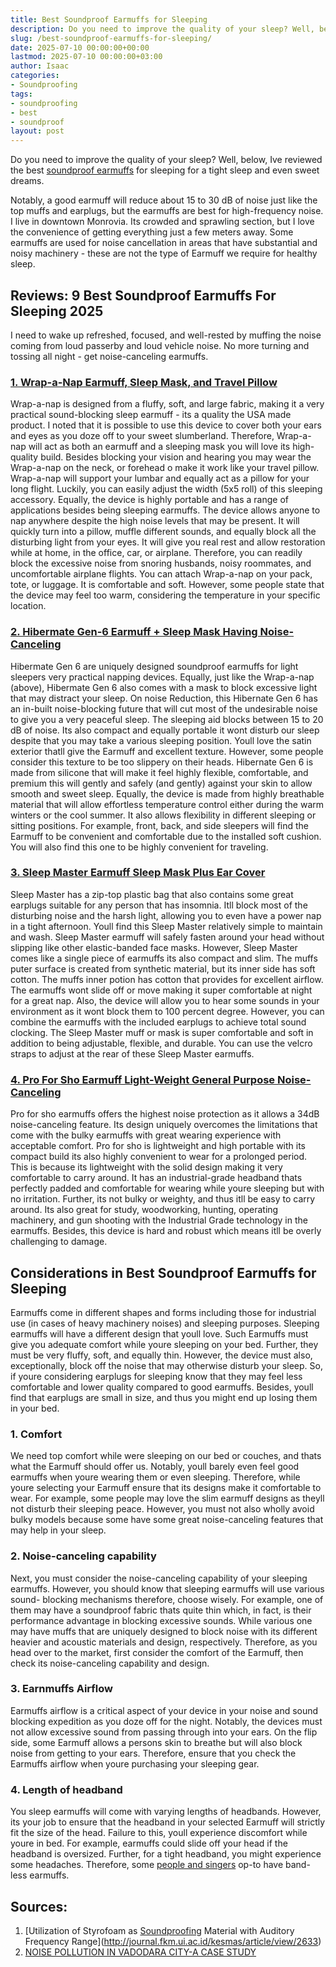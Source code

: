 ```yaml
---
title: Best Soundproof Earmuffs for Sleeping
description: Do you need to improve the quality of your sleep? Well, below, Ive reviewed the best soundproof earmuffs for sleeping for a tight sleep and even sweet dreams....
slug: /best-soundproof-earmuffs-for-sleeping/
date: 2025-07-10 00:00:00+00:00
lastmod: 2025-07-10 00:00:00+03:00
author: Isaac
categories:
- Soundproofing
tags:
- soundproofing
- best
- soundproof
layout: post
---
```

Do you need to improve the quality of your sleep? Well, below, Ive reviewed the best
[soundproof earmuffs](https://patents.google.com/patent/US9585792B2/en)
for sleeping for a tight sleep and even sweet dreams.

Notably, a good earmuff will reduce about 15 to 30 dB of noise  just like the top muffs and earplugs, but the earmuffs are best for high-frequency noise.
I live in downtown Monrovia. Its crowded and sprawling section, but I love the convenience of getting everything just a few meters away.
Some earmuffs are used for noise cancellation in areas that have substantial and noisy machinery - these are not the type of Earmuff we require for healthy sleep.
## Reviews: 9 Best Soundproof Earmuffs For Sleeping 2025
I need to wake up refreshed, focused, and well-rested by muffing the noise coming from loud passerby and loud vehicle noise. No more turning and tossing all night - get noise-canceling earmuffs.
### [1. Wrap-a-Nap Earmuff, Sleep Mask, and Travel Pillow](https://www.amazon.com/dp/B00ZTC56O4/?tag=p-policy-20)

Wrap-a-nap is designed from a fluffy, soft, and large fabric, making it a very practical sound-blocking sleep earmuff - its a quality the USA made product. I noted that it is possible to use this device to cover both your ears and eyes as you doze off to your sweet slumberland.
Therefore, Wrap-a-nap will act as both an earmuff and a sleeping mask  you will love its high-quality build. Besides blocking your vision and hearing  you may wear the Wrap-a-nap on the neck, or forehead o make it work like your travel pillow.
Wrap-a-nap will support your lumbar and equally act as a pillow for your long flight. Luckily, you can easily adjust the width (5x5 roll) of this sleeping accessory. Equally, the device is highly portable and has a range of applications besides being sleeping earmuffs.
The device allows anyone to nap anywhere despite the high noise levels that may be present. It will quickly turn into a pillow, muffle different sounds, and equally block all the disturbing light from your eyes.
It will give you real rest and allow restoration while at home, in the office, car, or airplane. Therefore, you can readily block the excessive noise from snoring husbands, noisy roommates, and uncomfortable airplane flights.
You can attach Wrap-a-nap on your pack, tote, or luggage. It is comfortable and soft. However, some people state that the device may feel too warm, considering the temperature in your specific location.
### [2. Hibermate Gen-6 Earmuff + Sleep Mask Having Noise-Canceling](https://www.amazon.com/dp/B07DHD4HPQ/?tag=p-policy-20)

Hibermate Gen 6 are uniquely designed soundproof earmuffs for light sleepers  very practical napping devices. Equally, just like the Wrap-a-nap (above), Hibermate Gen 6 also comes with a mask to block excessive light that may distract your sleep.
On noise Reduction, this Hibernate Gen 6 has an in-built noise-blocking future that will cut most of the undesirable noise to give you a very peaceful sleep. The sleeping aid blocks between 15 to 20 dB of noise.
Its also compact and equally portable  it wont disturb our sleep despite that you may take a various sleeping position. Youll love the satin exterior thatll give the Earmuff and excellent texture. However, some people consider this texture to be too slippery on their heads.
Hibernate Gen 6 is made from silicone that will make it feel highly flexible, comfortable, and premium  this will gently and safely (and gently) against your skin to allow smooth and sweet sleep. Equally, the device is made from highly breathable material that will allow effortless temperature control either during the warm winters or the cool summer.
It also allows flexibility in different sleeping or sitting positions. For example, front, back, and side sleepers will find the Earmuff to be convenient and comfortable due to the installed soft cushion. You will also find this one to be highly convenient for traveling.
### [3. Sleep Master Earmuff Sleep Mask Plus Ear Cover](https://www.amazon.com/dp/B0015NZ6FK/?tag=p-policy-20)

Sleep Master has a zip-top plastic bag that also contains some great earplugs suitable for any person that has insomnia. Itll block most of the disturbing noise and the harsh light, allowing you to even have a power nap in a tight afternoon.
Youll find this Sleep Master relatively simple to maintain and wash. Sleep Master earmuff will safely fasten around your head without slipping like other elastic-banded face masks.
However, Sleep Master comes like a single piece of earmuffs  its also compact and slim. The muffs puter surface is created from synthetic material, but its inner side has soft cotton. The muffs inner potion has cotton that provides for excellent airflow.
The earmuffs wont slide off or move  making it super comfortable at night for a great nap. Also, the device will allow you to hear some sounds in your environment as it wont block them to 100 percent degree.
However, you can combine the earmuffs with the included earplugs to achieve total sound clocking.
The Sleep Master muff or mask is super comfortable and soft in addition to being adjustable, flexible, and durable. You can use the velcro straps to adjust at the rear of these Sleep Master earmuffs.

### [4. Pro For Sho Earmuff Light-Weight General Purpose Noise-Canceling](https://www.amazon.com/dp/B017RZ45F6/?tag=p-policy-20)

Pro for sho earmuffs offers the highest noise protection  as it allows a 34dB noise-canceling feature. Its design uniquely overcomes the limitations that come with the bulky earmuffs  with great wearing experience with acceptable comfort.
Pro for sho is lightweight and high portable with its compact build  its also highly convenient to wear for a prolonged period. This is because its lightweight with the solid design making it very comfortable to carry around.
It has an industrial-grade headband thats perfectly padded and comfortable for wearing while youre sleeping  but with no irritation. Further, its not bulky or weighty, and thus itll be easy to carry around.
Its also great for study, woodworking, hunting, operating machinery, and gun shooting with the Industrial Grade technology in the earmuffs. Besides, this device is hard and robust  which means itll be overly challenging to damage.
## Considerations in Best Soundproof Earmuffs for Sleeping
Earmuffs come in different shapes and forms  including those for industrial use (in cases of heavy machinery noises) and sleeping purposes. Sleeping earmuffs will have a different design that youll love.
Such Earmuffs must give you adequate comfort while youre sleeping on your bed. Further, they must be very fluffy, soft, and equally thin. However, the device must also, exceptionally, block off the noise that may otherwise disturb your sleep.
So, if youre considering earplugs for sleeping  know that they may feel less comfortable and lower quality compared to good earmuffs. Besides, youll find that earplugs are small in size, and thus you might end up losing them in your bed.
### 1. Comfort
We need top comfort while were sleeping on our bed or couches, and thats what the Earmuff should offer us. Notably, youll barely even feel good earmuffs when youre wearing them or even sleeping.
Therefore, while youre selecting your Earmuff  ensure that its designs make it comfortable to wear. For example, some people may love the slim earmuff designs as theyll not disturb their sleeping peace.
However, you must not also wholly avoid bulky models because some have some great noise-canceling features that may help in your sleep.
### 2. Noise-canceling capability
Next, you must consider the noise-canceling capability of your sleeping earmuffs. However, you should know that sleeping earmuffs will use various sound- blocking mechanisms  therefore, choose wisely.
For example, one of them may have a soundproof fabric thats quite thin  which, in fact, is their performance advantage in blocking excessive sounds.
While various one may have muffs that are uniquely designed to block noise  with its different heavier and acoustic materials and design, respectively.
Therefore, as you head over to the market, first consider the comfort of the Earmuff, then check its noise-canceling capability and design.
### 3. Earnmuffs Airflow
Earmuffs airflow is a critical aspect of your device in your noise and sound blocking expedition as you doze off for the night. Notably, the devices must not allow excessive sound from passing through into your ears.
On the flip side, some Earmuff allows a persons skin to breathe but will also block noise from getting to your ears. Therefore, ensure that you check the Earmuffs airflow when youre purchasing your sleeping gear.
### 4. Length of headband
You sleep earmuffs will come with varying lengths of headbands. However, its your job to ensure that the headband in your selected Earmuff will strictly fit the size of the head. Failure to this, youll experience discomfort while youre in bed.
For example, earmuffs could slide off your head if the headband is oversized. Further, for a tight headband, you might experience some headaches. Therefore, some
[people and singers](https://pestpolicy.com/best-throat-lozenges-for-singers/)
op-to have band-less earmuffs.
## Sources:
1. [Utilization of Styrofoam as [Soundproofing](https://pestpolicy.com/soundproof-barn-doors/) Material with Auditory Frequency Range](http://journal.fkm.ui.ac.id/kesmas/article/view/2633)
2. [NOISE POLLUTION IN VADODARA CITY-A CASE STUDY](http://www.ijaerd.co.in/papers/finished_papers/NOISE%20POLLUTION%20IN%20VADODARA%20CITY%20-%20A%20CASE%20STUDY-35861.pdf)
